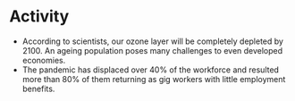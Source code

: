 # Activity

- According to scientists, our ozone layer will be completely depleted by 2100. An ageing population poses many challenges to even developed economies.
- The pandemic has displaced over 40% of the workforce and resulted more than 80% of them returning as gig workers with little employment benefits.